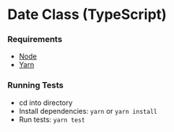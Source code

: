 # Date Class (TypeScript)

### Requirements
- [Node](https://nodejs.org/en/download/) 
- [Yarn](https://yarnpkg.com/lang/en/docs/install/#mac-stable)

### Running Tests
- cd into directory
- Install dependencies: `yarn` or `yarn install`
- Run tests: `yarn test`